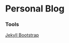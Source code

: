 # Personal Blog

### Tools
[Jekyll Bootstrap](http://jekyllbootstrap.com/usage/jekyll-quick-start.html)